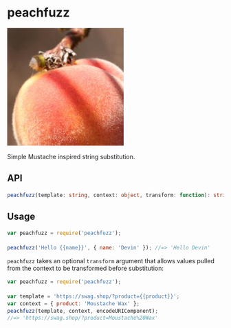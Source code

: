# peachfuzz

![Peach fuzz](peachfuzz.jpg)

Simple Mustache inspired string substitution.

## API

```ts
peachfuzz(template: string, context: object, transform: function): string
```

## Usage

```js
var peachfuzz = require('peachfuzz');

peachfuzz('Hello {{name}}', { name: 'Devin' }); //=> 'Hello Devin'
```

`peachfuzz` takes an optional `transform` argument that allows values pulled
from the context to be transformed before substitution:

```js
var peachfuzz = require('peachfuzz');

var template = 'https://swag.shop/?product={{product}}';
var context = { product: 'Moustache Wax' };
peachfuzz(template, context, encodeURIComponent);
//=> 'https://swag.shop/?product=Moustache%20Wax'
```
